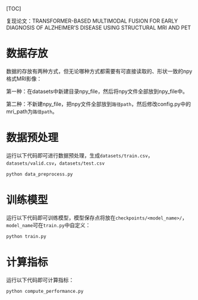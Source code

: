 [TOC]

复现论文：TRANSFORMER-BASED MULTIMODAL FUSION FOR EARLY DIAGNOSIS OF ALZHEIMER’S DISEASE USING STRUCTURAL MRI AND PET

# 数据存放

数据的存放有两种方式，但无论哪种方式都需要有可直接读取的、形状一致的npy格式MRI影像：

第一种：在datasets中新建目录npy_file，然后将npy文件全部放到npy_file中。

第二种：不新建npy_file，把npy文件全部放到`路径path`，然后修改config.py中的mri_path为`路径path`。

# 数据预处理

运行以下代码即可进行数据预处理，生成`datasets/train.csv`，`datasets/valid.csv`，`datasets/test.csv`

```bash
python data_preprocess.py
```

# 训练模型

运行以下代码即可训练模型，模型保存点将放在`checkpoints/<model_name>/`，`model_name`可在`train.py`中自定义：

```bash
python train.py
```

# 计算指标

运行以下代码即可计算指标：

```bash
python compute_performance.py
```